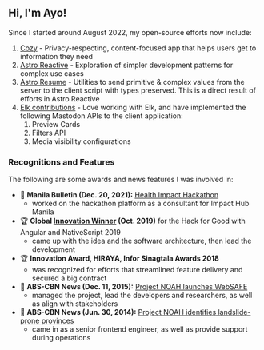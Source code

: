 <!-- home website is enough

- Website: [ayo.ayco.io](https://ayco.io)
- Email: [ayo@ayco.io](mailto:ayo@ayco.io)
- Social: [@ayo@ayco.io](https://ayco.io/@ayo)
- Blog: [ayos.blog](https://ayos.blog)
- RSS feeds: [short posts](https://social.ayco.io/@ayo.rss), [long posts](https://ayos.blog/feed.xml)
-->

Hi, I'm Ayo!
---
Since I started around August 2022, my open-source efforts now include:
1. [Cozy](https://github.com/ayoayco/cozy) - Privacy-respecting, content-focused app that helps users get to information they need
1. [Astro Reactive](https://github.com/astro-reactive) - Exploration of simpler development patterns for complex use cases
1. [Astro Resume](https://sr.ht/~ayoayco/astro-resume/) - Utilities to send primitive & complex values from the server to the client script with types preserved. This is a direct result of efforts in Astro Reactive
1. [Elk contributions](https://elk.zone) - Love working with Elk, and have implemented the following Mastodon APIs to the client application:
    1. Preview Cards
    1. Filters API
    1. Media visibility configurations

### Recognitions and Features
The following are some awards and news features I was involved in:
- 📰 **Manila Bulletin (Dec. 20, 2021):** [Health Impact Hackathon](https://mb.com.ph/2021/10/20/health-impact-hackathon-deep-dives-into-how-to-deliver-crucial-health-information-to-internet-challenged-communities/)
  - worked on the hackathon platform as a consultant for Impact Hub Manila 
- 🏆 **Global [Innovation Winner](https://blog.angular.io/hack-for-good-6b500f1946a3#36f0) (Oct. 2019)** for the Hack for Good with Angular and NativeScript 2019
  - came up with the idea and the software architecture, then lead the development
- 🏆 **Innovation Award, HIRAYA, Infor Sinagtala Awards 2018**
  - was recognized for efforts that streamlined feature delivery and secured a big contract
- 📰 **ABS-CBN News (Dec. 11, 2015):** [Project NOAH launches WebSAFE](https://news.abs-cbn.com/nation/12/11/15/project-noah-launches-websafe)
  - managed the project, lead the developers and researchers, as well as align with stakeholders
- 📰 **ABS-CBN News (Jun. 30, 2014):** [Project NOAH identifies landslide-prone provinces](https://www.youtube.com/watch?v=LKrV6vtGZEA&ab_channel=ABS-CBNNews)
  - came in as a senior frontend engineer, as well as provide support during operations

<!-- funds pending reconsideration
## Thank you!

| Sponsor | Support
|---|---|
| <p align="center"><a href="https://iodigital.com"><img src="./assets/logos/iO.jpeg" alt="iO Consultancy Logo" width="70" /><br>iO Consultancy</a></p> | Thanks for sponsoring hours I spend on my open source contributions!
| <p align="center"><a href="https://ko-fi.com/home/coffeeshop?txid=e8f89e5e-fb7e-45db-a3c5-dc8fb0c06ff4"><img src="https://ko-fi.com/img/anon11.png?v=10" alt="surrealnative ko-fi photo" width="70" /><br>surrealnative</a></p> | Thanks for the one-time support!
-->
